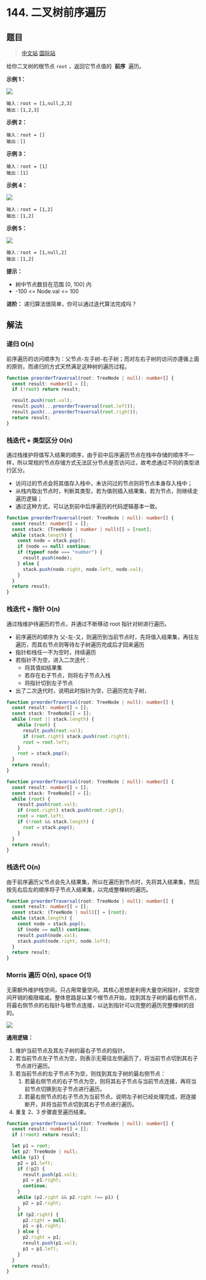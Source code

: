 # 144. 二叉树前序遍历

## 题目

> [中文站](https://leetcode-cn.com/problems/binary-tree-preorder-traversal/) [国际站](https://leetcode.com/problems/binary-tree-preorder-traversal/)

给你二叉树的根节点 `root` ，返回它节点值的  **前序**  遍历。

**示例 1：**

![](https://youyas-cos-1254423828.cos.ap-guangzhou.myqcloud.com/images/leetcode-solution/leetcode_144_image_1.jpg)

```
输入：root = [1,null,2,3]
输出：[1,2,3]
```

**示例 2：**

```
输入：root = []
输出：[]
```

**示例 3：**

```
输入：root = [1]
输出：[1]
```

**示例 4：**

![](https://youyas-cos-1254423828.cos.ap-guangzhou.myqcloud.com/images/leetcode-solution/leetcode_144_image_2.jpg)

```
输入：root = [1,2]
输出：[1,2]
```

**示例 5：**

![](https://youyas-cos-1254423828.cos.ap-guangzhou.myqcloud.com/images/leetcode-solution/leetcode_144_image_3.jpg)

```
输入：root = [1,null,2]
输出：[1,2]
```

**提示：**

- 树中节点数目在范围 [0, 100] 内
- -100 <= Node.val <= 100

**进阶：** 递归算法很简单，你可以通过迭代算法完成吗？

## 解法

### 递归 O(n)

前序遍历的访问顺序为：父节点-左子树-右子树；而对左右子树的访问亦遵循上面的原则，而递归的方式天然满足这种树的遍历过程。

```typescript
function preorderTraversal(root: TreeNode | null): number[] {
  const result: number[] = [];
  if (!root) return result;

  result.push(root.val);
  result.push(...preorderTraversal(root.left));
  result.push(...preorderTraversal(root.right));
  return result;
}
```

### 栈迭代 + 类型区分 O(n)

通过栈维护将值写入结果的顺序，由于前中后序遍历节点在栈中存储的顺序不一样，所以常规的节点存储方式无法区分节点是否访问过，故考虑通过不同的类型进行区分。

- 访问过的节点会将其值存入栈中，未访问过的节点则将节点本身存入栈中；
- 从栈内取出节点时，判断其类型，若为值则插入结果集，若为节点，则继续走遍历逻辑；
- 通过这种方式，可以达到前中后序遍历的代码逻辑基本一致。

```typescript
function preorderTraversal(root: TreeNode | null): number[] {
  const result: number[] = [];
  const stack: (TreeNode | number | null)[] = [root];
  while (stack.length) {
    const node = stack.pop();
    if (node == null) continue;
    if (typeof node === "number") {
      result.push(node);
    } else {
      stack.push(node.right, node.left, node.val);
    }
  }
  return result;
}
```

### 栈迭代 + 指针 O(n)

通过栈维护待遍历的节点，并通过不断移动 root 指针对树进行遍历。

- 前序遍历的顺序为 父-左-又，则遍历到当前节点时，先将值入结果集，再往左遍历，而其右节点则等待左子树遍历完成后才回来遍历
- 指针和栈任一不为空时，持续遍历
- 若指针不为空，进入二次迭代：
  - 将其值如结果集
  - 若存在右子节点，则将右子节点入栈
  - 将指针切到左子节点
- 出了二次迭代时，说明此时指针为空，已遍历完左子树，

```typescript
function preorderTraversal(root: TreeNode | null): number[] {
  const result: number[] = [];
  const stack: TreeNode[] = [];
  while (root || stack.length) {
    while (root) {
      result.push(root.val);
      if (root.right) stack.push(root.right);
      root = root.left;
    }
    root = stack.pop();
  }
  return result;
}
```

```typescript
function preorderTraversal(root: TreeNode | null): number[] {
  const result: number[] = [];
  const stack: TreeNode[] = [];
  while (root) {
    result.push(root.val);
    if (root.right) stack.push(root.right);
    root = root.left;
    if (!root && stack.length) {
      root = stack.pop();
    }
  }
  return result;
}
```

### 栈迭代 O(n)

由于前序遍历父节点会先入结果集，所以在遍历到节点时，先将其入结果集，然后按先右后左的顺序将子节点入结果集，以完成整棵树的遍历。

```typescript
function preorderTraversal(root: TreeNode | null): number[] {
  const result: number[] = [];
  const stack: (TreeNode | null)[] = [root];
  while (stack.length) {
    const node = stack.pop();
    if (node == null) continue;
    result.push(node.val);
    stack.push(node.right, node.left);
  }
  return result;
}
```

### Morris 遍历 O(n), space O(1)

无需额外维护栈空间，只占用常量空间。其核心思想是利用大量空闲指针，实现空间开销的极限缩减。整体思路是以某个根节点开始，找到其左子树的最右侧节点，将最右侧节点的右指针与根节点连接，以达到指针可以完整的遍历完整棵树的目的。

![](https://youyas-cos-1254423828.cos.ap-guangzhou.myqcloud.com/images/leetcode-solution/leetcode_144_image_4.png)

**通用逻辑：**

1. 维护当前节点及其左子树的最右子节点的指针。
2. 若当前节点左子节点为空，则表示无需往左侧遍历了，将当前节点切到其右子节点进行遍历。
3. 若当前节点的左子节点不为空，则找到其左子树的最右侧节点：
   1. 若最右侧节点的右子节点为空，则将其右子节点与当前节点连接，再将当前节点切换到左子节点进行遍历。
   2. 若最右侧节点的右子节点为当前节点，说明左子树已经处理完成，把连接断开，并将当前节点切到其右子节点进行遍历。
4. 重复 2、3 步骤直至遍历结束。

```typescript
function preorderTraversal(root: TreeNode | null): number[] {
  const result: number[] = [];
  if (!root) return result;

  let p1 = root;
  let p2: TreeNode | null;
  while (p1) {
    p2 = p1.left;
    if (!p2) {
      result.push(p1.val);
      p1 = p1.right;
      continue;
    }
    while (p2.right && p2.right !== p1) {
      p2 = p2.right;
    }
    if (p2.right) {
      p2.right = null;
      p1 = p1.right;
    } else {
      p2.right = p1;
      result.push(p1.val);
      p1 = p1.left;
    }
  }
  return result;
}
```